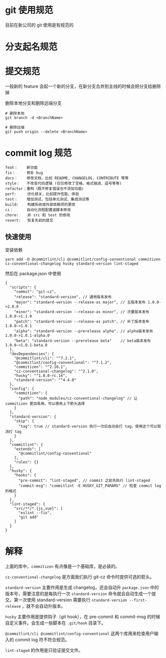 # git 使用规范

目前在新公司的 git 使用是有规范的

# 分支起名规范


# 提交规范

一般新的 feature 会起一个新的分支，在新分支合并到主线的时候会把分支给删除掉

删除本地分支和删除远端分支
```
# 删除本地
git branch -d <BranchName>

# 删除远端
git push origin --delete <BranchName>
```

# commit log 规范

```
feat：    新功能
fix：     修补 bug
docs：    修改文档，比如 README, CHANGELOG, CONTRIBUTE 等等
style：   不改变代码逻辑 (仅仅修改了空格、格式缩进、逗号等等)
refactor：重构（既不修复错误也不添加功能）
perf:     优化相关，比如提升性能、体验
test：    增加测试，包括单元测试、集成测试等
build:    构建系统或外部依赖项的更改
ci：      自动化流程配置或脚本修改
chore:    非 src 和 test 的修改
revert:   恢复先前的提交
```

## 快速使用

安装依赖

```
yarn add -D @commitlint/cli @commitlint/config-conventional commitizen cz-conventional-changelog husky standard-version lint-staged
```

然后在 package.json 中使用

```
{
  "scripts": {
    "commit": "git-cz",
    "release": "standard-version", // 通用版本发布
    "major": "standard-version --release-as major", // 主版本发布 1.0.0->2.0.0
    "minor": "standard-version --release-as minor", // 次要版本发布 1.0.0->1.1.0
    "patch": "standard-version --release-as patch", // 补丁版本发布 1.0.0->1.0.1
    "alpha": "standard-version --prerelease alpha", // alpha版本发布 1.0.0->1.0.1-alpha.0
    "beta": "standard-version --prerelease beta"    // beta版本发布 1.0.0->1.0.1-beta.0
  },
  "devDependencies": {
    "@commitlint/cli": "^7.2.1",
    "@commitlint/config-conventional": "^7.1.2",
    "commitizen": "^2.10.1",
    "cz-conventional-changelog": "^2.1.0",
    "husky": "^1.0.0-rc.14",
    "standard-version": "^4.4.0"
  },
  "config": {
    "commitizen": { 
      "path": "node_modules/cz-conventional-changelog" // 让 commitizen 更加易用，可以使用上下箭头选择 
    }
  },
  "standard-version": {
    "skip": {
      "tag": true // standard-version 执行一次后自动会打 tag，使用这个可以取消打 tag
    }
  },
  "commitlint": {
    "extends": [
      "@commitlint/config-conventional"
    ],
    "rules": {}
  },
  "husky": {
    "hooks": {
      "pre-commit": "lint-staged", // commit 之前先执行 lint-staged
      "commit-msg": "commitlint -E HUSKY_GIT_PARAMS" // 检查 commit log 的格式
    }
  },
  "lint-staged": {
    "src/**/*.{js,vue}": [
      "eslint --fix",
      "git add"
    ]
  }
}
```

# 解释

上面的库中，`commitizen` 有点像是一个基础库，是必装的。

`cz-conventional-changelog` 是方面我们执行 git-cz 命令时提供可选的箭头。

`standard-version` 主要作用是生成 changelog，还会自动升 `package.json` 中的版本号，需要注意的是每执行一次 `standard-version` 命令就会自动生成一个提交。第一次使用 standard-version 需要执行 `standard-version --first-release` ，就不会自动升版本。

`husky` 主要作用是提供钩子（git hook），在 pre-commit 和 commit-msg 的时候自定义事件。会生成一些脚本在 `.git/hook` 目录下。

`@commitlint/cli @commitlint/config-conventional` 这两个库用来检查用户输入的 commit log 符不符合规范。

`lint-staged` 的作用是只验证提交文件。
